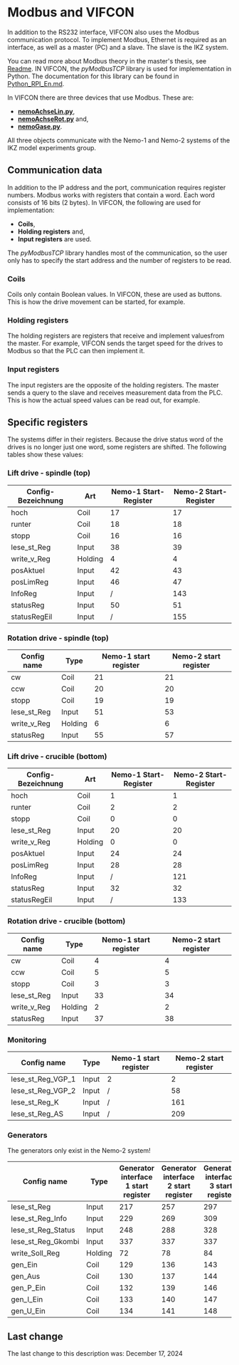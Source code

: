 # Modbus and VIFCON

In addition to the RS232 interface, VIFCON also uses the Modbus communication protocol. To implement Modbus, Ethernet is required as an interface, as well as a master (PC) and a slave. The slave is the IKZ system.

You can read more about Modbus theory in the master's thesis, see [Readme](../Readme.md). IN VIFCON, the *pyModbusTCP* library is used for implementation in Python. The documentation for this library can be found in [Python_RPI_En.md](Python_RPI_En.md).

In VIFCON there are three devices that use Modbus. These are:

- [**nemoAchseLin.py**](../vifcon/devices/nemoAchseLin.py),
- [**nemoAchseRot.py**](../vifcon/devices/nemoAchseRot.py) and,
- [**nemoGase.py**](../vifcon/devices/nemoGase.py).

All three objects communicate with the Nemo-1 and Nemo-2 systems of the IKZ model experiments group.

## Communication data

In addition to the IP address and the port, communication requires register numbers. Modbus works with registers that contain a word. Each word consists of 16 bits (2 bytes). In VIFCON, the following are used for implementation:

- **Coils**,
- **Holding registers** and,
- **Input registers** are used.

The *pyModbusTCP* library handles most of the communication, so the user only has to specify the start address and the number of registers to be read.

### Coils

Coils only contain Boolean values. In VIFCON, these are used as buttons. This is how the drive movement can be started, for example.

### Holding registers

The holding registers are registers that receive and implement values ​​from the master. For example, VIFCON sends the target speed for the drives to Modbus so that the PLC can then implement it.

### Input registers

The input registers are the opposite of the holding registers. The master sends a query to the slave and receives measurement data from the PLC. This is how the actual speed values ​​can be read out, for example.

## Specific registers

The systems differ in their registers. Because the drive status word of the drives is no longer just one word, some registers are shifted. The following tables show these values:

### Lift drive - spindle (top)

Config-Bezeichnung |  Art | Nemo-1 Start-Register | Nemo-2 Start-Register
--- | --- | --- | --- 
hoch        | Coil    | 17 | 17
runter      | Coil    | 18 | 18
stopp       | Coil    | 16 | 16
lese_st_Reg | Input   | 38 | 39
write_v_Reg | Holding |  4 |  4
posAktuel   | Input   | 42 | 43
posLimReg   | Input   | 46 | 47
InfoReg     | Input   |  / | 143
statusReg   | Input   | 50 | 51
statusRegEil| Input   |  / | 155

### Rotation drive - spindle (top)

Config name | Type | Nemo-1 start register | Nemo-2 start register
--- | --- | --- | ---
cw          | Coil    | 21 | 21
ccw         | Coil    | 20 | 20
stopp       | Coil    | 19 | 19
lese_st_Reg | Input   | 51 | 53
write_v_Reg | Holding |  6 |  6
statusReg   | Input   | 55 | 57

### Lift drive - crucible (bottom)

Config-Bezeichnung |  Art | Nemo-1 Start-Register | Nemo-2 Start-Register
--- | --- | --- | --- 
hoch        | Coil    |  1 |  1
runter      | Coil    |  2 |  2
stopp       | Coil    |  0 |  0
lese_st_Reg | Input   | 20 | 20
write_v_Reg | Holding |  0 |  0
posAktuel   | Input   | 24 | 24
posLimReg   | Input   | 28 | 28
InfoReg     | Input   |  / | 121
statusReg   | Input   | 32 | 32
statusRegEil| Input   |  / | 133

### Rotation drive - crucible (bottom)

Config name | Type | Nemo-1 start register | Nemo-2 start register
--- | --- | --- | ---
cw          | Coil    |  4 |  4
ccw         | Coil    |  5 |  5
stopp       | Coil    |  3 |  3
lese_st_Reg | Input   | 33 | 34 
write_v_Reg | Holding |  2 |  2
statusReg   | Input   | 37 | 38

### Monitoring

Config name | Type | Nemo-1 start register | Nemo-2 start register
--- | --- | --- | ---
lese_st_Reg_VGP_1   | Input | 2 |   2
lese_st_Reg_VGP_2   | Input | / |  58
lese_st_Reg_K       | Input | / | 161
lese_st_Reg_AS      | Input | / | 209

### Generators

The generators only exist in the Nemo-2 system!

Config name | Type | Generator interface 1 start register | Generator interface 2 start register | Generator interface 3 start register
--- | --- | --- | --- | ---
lese_st_Reg         | Input   | 217 | 257 | 297
lese_st_Reg_Info    | Input   | 229 | 269 | 309
lese_st_Reg_Status  | Input   | 248 | 288 | 328
lese_st_Reg_Gkombi  | Input   | 337 | 337 | 337
write_Soll_Reg      | Holding |  72 |  78 |  84
gen_Ein             | Coil    | 129 | 136 | 143
gen_Aus             | Coil    | 130 | 137 | 144
gen_P_Ein           | Coil    | 132 | 139 | 146
gen_I_Ein           | Coil    | 133 | 140 | 147
gen_U_Ein           | Coil    | 134 | 141 | 148

## Last change

The last change to this description was: December 17, 2024